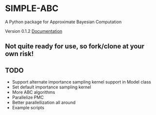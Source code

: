 SIMPLE-ABC
==========

A Python package for Approximate Bayesian Computation 

Version 0.1.2
[Documentation](http://rcmorehead.github.io/SIMPLE-ABC/DOCS/_build/html/index.html)

Not quite ready for use, so fork/clone at your own risk!
--------------------------------------------------------

TODO
----


* Support alternate importance sampling kernel support in Model class
* Set default importance sampling kernel
* More ABC algorithms 
* Parallelize PMC  
* Better parallellization all around 
* Example scripts
